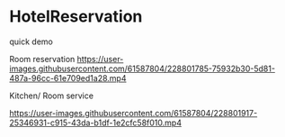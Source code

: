 # HotelReservation

quick demo


Room reservation
https://user-images.githubusercontent.com/61587804/228801785-75932b30-5d81-487a-96cc-61e709ed1a28.mp4

Kitchen/ Room service

https://user-images.githubusercontent.com/61587804/228801917-25346931-c915-43da-b1df-1e2cfc58f010.mp4

